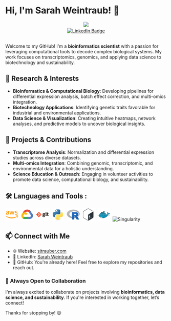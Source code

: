 # Hi, I'm Sarah Weintraub! 👋

<div id="header" align="center">
  <img src="https://img.freepik.com/free-vector/cute-girl-hacker-operating-laptop-cartoon-vector-icon-illustration-people-technology-isolated-flat_138676-9487.jpg?t=st=1739226686~exp=1739230286~hmac=547c7db9d934053bf26576c86c46922e0a80f85bfb43469743225de1e38ca56f&w=2000", width="100"/>
</div>

<div id="badges"  align="center">
  <a href="[your-linkedin-URL](https://www.linkedin.com/in/sarah-weintraub-1443ba9b/)">
    <img src="https://img.shields.io/badge/LinkedIn-blue?style=for-the-badge&logo=linkedin&logoColor=white" alt="LinkedIn Badge"/>
  </a>
</div>

<img src="https://komarev.com/ghpvc/?username=sjtrauber&style=flat-square&color=blue" alt=""/>


Welcome to my GitHub! I'm a **bioinformatics scientist** with a passion for leveraging computational tools to decode complex biological systems. My work focuses on transcriptomics, genomics, and applying data science to biotechnology and sustainability.

## 🔬 Research & Interests
- **Bioinformatics & Computational Biology**: Developing pipelines for differential expression analysis, batch effect correction, and multi-omics integration.
- **Biotechnology Applications**: Identifying genetic traits favorable for industrial and environmental applications.
- **Data Science & Visualization**: Creating intuitive heatmaps, network analyses, and predictive models to uncover biological insights.

## 📂 Projects & Contributions
- **Transcriptome Analysis**: Normalization and differential expression studies across diverse datasets.
- **Multi-omics Integration**: Combining genomic, transcriptomic, and environmental data for a holistic understanding.
- **Science Education & Outreach**: Engaging in volunteer activities to promote data science, computational biology, and sustainability.

## :hammer_and_wrench: Languages and Tools :
<div>
  <img src="https://github.com/devicons/devicon/blob/master/icons/amazonwebservices/amazonwebservices-plain-wordmark.svg" title="AWS" alt="AWS" width="40" height="40"/>&nbsp;
  <img src="https://github.com/devicons/devicon/blob/master/icons/googlecloud/googlecloud-original.svg" title="Google Cloud" alt="Google Cloud" width="40" height="40"/>&nbsp;
  <img src="https://github.com/devicons/devicon/blob/master/icons/git/git-original-wordmark.svg" title="Git" alt="Git" width="40" height="40"/>&nbsp;
  <img src="https://github.com/devicons/devicon/blob/master/icons/python/python-original.svg" title="Python" alt="Python" width="40" height="40"/>&nbsp;
  <img src="https://github.com/devicons/devicon/blob/master/icons/r/r-original.svg" title="R" alt="R" width="40" height="40"/>&nbsp;
  <img src="https://github.com/devicons/devicon/blob/master/icons/bash/bash-original.svg" title="Bash" alt="Bash" width="40" height="40"/>&nbsp;
  <img src="https://github.com/devicons/devicon/blob/master/icons/docker/docker-original.svg" title="Docker" alt="Docker" width="40" height="40"/>&nbsp;
  <img src="https://github.com/user-attachments/assets/830bf1aa-beb1-4af1-a37e-91ac1723991d" title="Singularity" alt="Singularity" width="40" height="40"/>
</div>

## 📫 Connect with Me
- 🌐 Website: [sjtrauber.com](https://sjtrauber.com)
- 💼 LinkedIn: [Sarah Weintraub](https://www.linkedin.com/in/sarah-weintraub-1443ba9b/)
- 🐙 GitHub: You're already here! Feel free to explore my repositories and reach out.

### 🚀 Always Open to Collaboration
I'm always excited to collaborate on projects involving **bioinformatics, data science, and sustainability**. If you're interested in working together, let’s connect!

Thanks for stopping by! 😊
